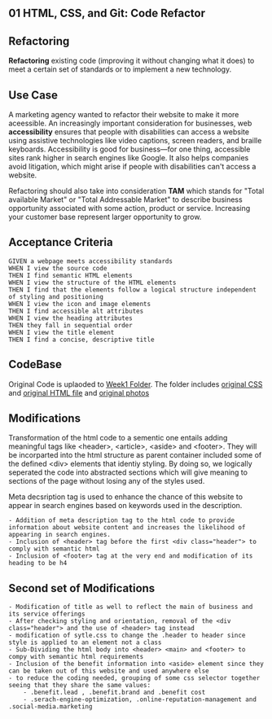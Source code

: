 
## 01 HTML, CSS, and Git: Code Refactor


## Refactoring

**Refactoring** existing code (improving it without changing what it does) to meet a certain set of standards or to implement a new technology.


## Use Case

A marketing agency wanted to refactor their website to make it more aceessible. An increasingly important consideration for businesses, web **accessibility** ensures that people with disabilities can access a website using assistive technologies like video captions, screen readers, and braille keyboards. Accessibility is good for business&mdash;for one thing, accessible sites rank higher in search engines like Google. It also helps companies avoid litigation, which might arise if people with disabilities can't access a website.

Refactoring should also take into consideration **TAM** which stands for "Total available Market" or "Total Addressable Market" to describe business opportunity associated with some action, product or service. Increasing your customer base represent larger opportunity to grow.


## Acceptance Criteria

```
GIVEN a webpage meets accessibility standards
WHEN I view the source code
THEN I find semantic HTML elements
WHEN I view the structure of the HTML elements
THEN I find that the elements follow a logical structure independent of styling and positioning
WHEN I view the icon and image elements
THEN I find accessible alt attributes
WHEN I view the heading attributes
THEN they fall in sequential order
WHEN I view the title element
THEN I find a concise, descriptive title
```

## CodeBase

Original Code is uplaoded to [Week1 Folder](codebase). The folder includes [original CSS](codebase/Develop/assets/css/style.css) and [original HTML file](codebase/Develop/index.html) and [original photos](codebase/Develop/assets/images)

## Modifications

Transformation of the html code to a sementic one entails adding meaningful tags like \<header\>, \<article\>, \<aside\> and \<footer\>. They will be incorparted into the html structure as parent container included some of the defined \<div\> elements that identiy styling. By doing so, we logically seperated the code into abstracted sections which will give meaning to sections of the page without losing any of the styles used. 

Meta decsription tag is used to enhance the chance of this website to appear in search engines based on keywords used in the description.


```
- Addition of meta description tag to the html code to provide information about website content and increases the likelihood of appearing in search engines.
- Inclusion of <header> tag before the first <div class="header"> to comply with semantic html
- Inclusion of <footer> tag at the very end and modification of its heading to be h4
```

## Second set of Modifications

```
- Modification of title as well to reflect the main of business and its service offerings
- After checking styling and orientation, removal of the <div class="header"> and the use of <header> tag instead
- modification of sytle.css to change the .header to header since style is applied to an element not a class
- Sub-Dividing the html body into <header> <main> and <footer> to compy with semantic html requirements
- Inclusion of the benefit information into <aside> element since they can be taken out of this website and used anywhere else
- to reduce the coding needed, grouping of some css selector together seeing that they share the same values:
	- .benefit.lead , .benefit.brand and .benefit cost
	- .serach-engine-optimization, .online-reputation-management and .social-media.marketing
```





